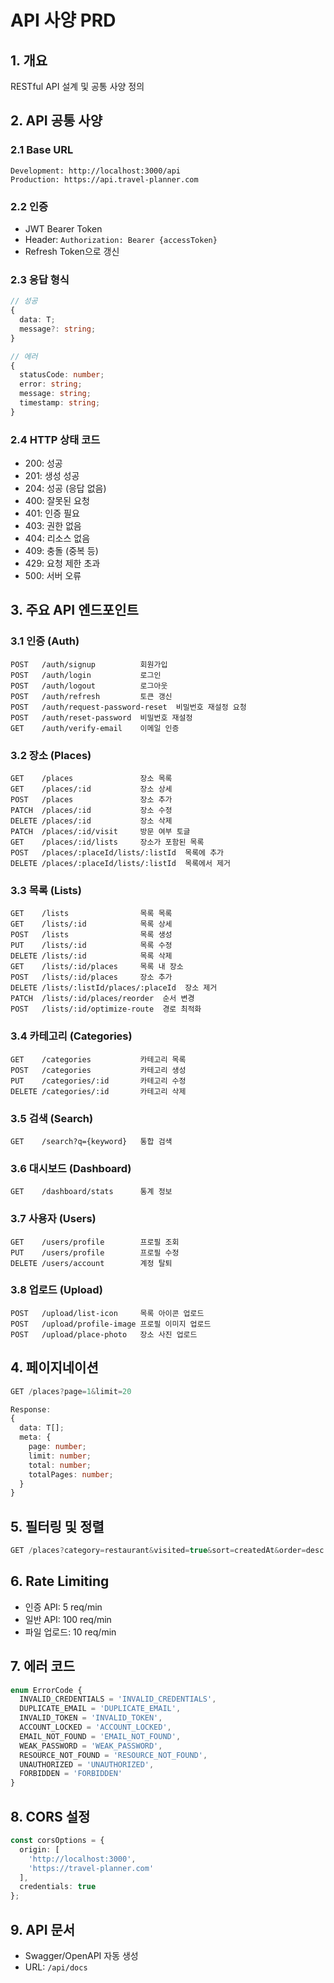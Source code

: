 # API 사양 PRD

## 1. 개요

RESTful API 설계 및 공통 사양 정의

## 2. API 공통 사양

### 2.1 Base URL
```
Development: http://localhost:3000/api
Production: https://api.travel-planner.com
```

### 2.2 인증
- JWT Bearer Token
- Header: `Authorization: Bearer {accessToken}`
- Refresh Token으로 갱신

### 2.3 응답 형식
```typescript
// 성공
{
  data: T;
  message?: string;
}

// 에러
{
  statusCode: number;
  error: string;
  message: string;
  timestamp: string;
}
```

### 2.4 HTTP 상태 코드
- 200: 성공
- 201: 생성 성공
- 204: 성공 (응답 없음)
- 400: 잘못된 요청
- 401: 인증 필요
- 403: 권한 없음
- 404: 리소스 없음
- 409: 충돌 (중복 등)
- 429: 요청 제한 초과
- 500: 서버 오류

## 3. 주요 API 엔드포인트

### 3.1 인증 (Auth)
```
POST   /auth/signup          회원가입
POST   /auth/login           로그인
POST   /auth/logout          로그아웃
POST   /auth/refresh         토큰 갱신
POST   /auth/request-password-reset  비밀번호 재설정 요청
POST   /auth/reset-password  비밀번호 재설정
GET    /auth/verify-email    이메일 인증
```

### 3.2 장소 (Places)
```
GET    /places               장소 목록
GET    /places/:id           장소 상세
POST   /places               장소 추가
PATCH  /places/:id           장소 수정
DELETE /places/:id           장소 삭제
PATCH  /places/:id/visit     방문 여부 토글
GET    /places/:id/lists     장소가 포함된 목록
POST   /places/:placeId/lists/:listId  목록에 추가
DELETE /places/:placeId/lists/:listId  목록에서 제거
```

### 3.3 목록 (Lists)
```
GET    /lists                목록 목록
GET    /lists/:id            목록 상세
POST   /lists                목록 생성
PUT    /lists/:id            목록 수정
DELETE /lists/:id            목록 삭제
GET    /lists/:id/places     목록 내 장소
POST   /lists/:id/places     장소 추가
DELETE /lists/:listId/places/:placeId  장소 제거
PATCH  /lists/:id/places/reorder  순서 변경
POST   /lists/:id/optimize-route  경로 최적화
```

### 3.4 카테고리 (Categories)
```
GET    /categories           카테고리 목록
POST   /categories           카테고리 생성
PUT    /categories/:id       카테고리 수정
DELETE /categories/:id       카테고리 삭제
```

### 3.5 검색 (Search)
```
GET    /search?q={keyword}   통합 검색
```

### 3.6 대시보드 (Dashboard)
```
GET    /dashboard/stats      통계 정보
```

### 3.7 사용자 (Users)
```
GET    /users/profile        프로필 조회
PUT    /users/profile        프로필 수정
DELETE /users/account        계정 탈퇴
```

### 3.8 업로드 (Upload)
```
POST   /upload/list-icon     목록 아이콘 업로드
POST   /upload/profile-image 프로필 이미지 업로드
POST   /upload/place-photo   장소 사진 업로드
```

## 4. 페이지네이션

```typescript
GET /places?page=1&limit=20

Response:
{
  data: T[];
  meta: {
    page: number;
    limit: number;
    total: number;
    totalPages: number;
  }
}
```

## 5. 필터링 및 정렬

```typescript
GET /places?category=restaurant&visited=true&sort=createdAt&order=desc
```

## 6. Rate Limiting

- 인증 API: 5 req/min
- 일반 API: 100 req/min
- 파일 업로드: 10 req/min

## 7. 에러 코드

```typescript
enum ErrorCode {
  INVALID_CREDENTIALS = 'INVALID_CREDENTIALS',
  DUPLICATE_EMAIL = 'DUPLICATE_EMAIL',
  INVALID_TOKEN = 'INVALID_TOKEN',
  ACCOUNT_LOCKED = 'ACCOUNT_LOCKED',
  EMAIL_NOT_FOUND = 'EMAIL_NOT_FOUND',
  WEAK_PASSWORD = 'WEAK_PASSWORD',
  RESOURCE_NOT_FOUND = 'RESOURCE_NOT_FOUND',
  UNAUTHORIZED = 'UNAUTHORIZED',
  FORBIDDEN = 'FORBIDDEN'
}
```

## 8. CORS 설정

```typescript
const corsOptions = {
  origin: [
    'http://localhost:3000',
    'https://travel-planner.com'
  ],
  credentials: true
};
```

## 9. API 문서

- Swagger/OpenAPI 자동 생성
- URL: `/api/docs`
